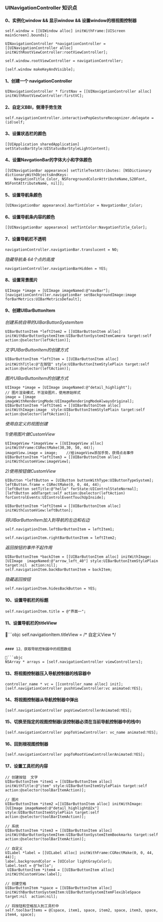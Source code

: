 ### UINavigationController 知识点

#### 0、实例化window && 显示window && 设置window的根视图控制器

```objc
self.window = [[UIWindow alloc] initWithFrame:[UIScreen mainScreen].bounds];

UINavigationController *navigationController = [[UINavigationController alloc] initWithRootViewController:rootViewController];

self.window.rootViewController = navigationController;

[self.window makeKeyAndVisible];
```

#### 1、创建一个 navigationController

```objc
UINavigationController * firstNav = [[UINavigationController alloc] initWithRootViewController:firstVC];
```

#### 2、自定义BBI，侧滑手势生效

```objc
self.navigationController.interactivePopGestureRecognizer.delegate =(id)self;
```

#### 3、设置状态栏的颜色

```objc
[[UIApplication sharedApplication] setStatusBarStyle:UIStatusBarStyleLightContent];
```
   
#### 4、设置NavgationBar的字体大小和字体颜色

```objc
[[UINavigationBar appearance] setTitleTextAttributes: [NSDictionary dictionaryWithObjectsAndKeys:
    NavgationTitle_Color, NSForegroundColorAttributeName,S20Font, NSFontAttributeName, nil]];
```
    
#### 5、设置导航条颜色

```objc
[UINavigationBar appearance].barTintColor = NavgationBar_Color;
```
    
#### 6、设置导航条内容的颜色

```objc
[[UINavigationBar appearance] setTintColor:NavgationTitle_Color];
```
    
#### 7、设置导航栏不透明

```objc
navigationController.navigationBar.translucent = NO;
```

*隐藏导航条  64个点的高度*

```objc
navigationController.navigationBarHidden = YES;
```

#### 8、设置背景图片

```objc
UIImage *image = [UIImage imageNamed:@"navBar"];
[navigationController.navigationBar setBackgroundImage:image  forBarMetrics:UIBarMetricsDefault];
```

#### 9、创建UIBarButtonItem

*创建系统自带的UIBarButtonSystemItem*

```objc
UIBarButtonItem *leftItem2 = [[UIBarButtonItem alloc] initWithBarButtonSystemItem:UIBarButtonSystemItemCamera target:self action:@selector(leftAction)];
```

*文字UIBarButtonItem的创建方式*

```objc
UIBarButtonItem *leftItem = [[UIBarButtonItem alloc] initWithTitle:@"左按钮" style:UIBarButtonItemStylePlain target:self action:@selector(leftAction)];
```

*图片UIBarButtonItem的创建方式*
		
```objc
UIImage *image = [UIImage imageNamed:@"detail_highlight"];
// 图片渲染模式，不渲染图片，使用原始样式
image = [image imageWithRenderingMode:UIImageRenderingModeAlwaysOriginal];
UIBarButtonItem *leftItem1 = [[UIBarButtonItem alloc] initWithImage:image  style:UIBarButtonItemStylePlain target:self action:@selector(leftAction)];
```

*使用自定义的视图创建*

*1)使用图片做CustomView*

```objc
UIImageView *imageView = [[UIImageView alloc] initWithFrame:CGRectMake(30,30, 50, 44)];
imageView.image = image;	//给imageView添加手势，获得点击事件
UIBarButtonItem *leftItem3 = [[UIBarButtonItem alloc] initWithCustomView:imageView];
```    
    
*2)使用按钮做CustomView*

```objc
UIButton *leftButton = [UIButton buttonWithType:UIButtonTypeSystem];
leftButton.frame = CGRectMake(0, 0, 44, 44);
[leftButton setTitle:@"hello" forState:UIControlStateNormal];
[leftButton addTarget:self action:@selector(leftAction) forControlEvents:UIControlEventTouchUpInside];

UIBarButtonItem *leftItem4 = [[UIBarButtonItem alloc] initWithCustomView:leftButton];
```

*将UIBarButtonItem加入到导航的左边和右边*

```objc
self.navigationItem.leftBarButtonItem = leftItem1;

self.navigationItem.rightBarButtonItem = leftItem2;
```

*返回按钮的事件不起作用*

```objc
UIBarButtonItem *backItem = [[UIBarButtonItem alloc] initWithImage:[UIImage  imageNamed:@"arrow_left_40"] style:UIBarButtonItemStylePlain target:nil  action:nil];	
self.navigationItem.backBarButtonItem = backItem;
```

*隐藏返回按钮*

```objc
self.navigationItem.hidesBackButton = YES;
```

#### 10、设置导航栏的标题

```objc
self.navigationItem.title = @"界面一";
```

#### 11、设置导航栏的titleView

```objc
 self.navigationItem.titleView = /* 自定义View */
```

#### 12、获取导航控制器中的视图数组

```objc
NSArray * arrays = [self.navigationController viewControllers];
```

#### 13、将视图控制器压入导航控制器的栈容器中

```objc
controller_name * vc = [[controller_name alloc] init];    
[self.navigationController pushViewController:vc animated:YES];
```

#### 14、将视图控制器从导航控制器中弹出

```objc
[self.navigationController popViewControllerAnimated:YES];
```

#### 15、切换至指定的视图控制器(该控制器必须在当前导航控制器中的栈中)

```objc
[self.navigationController popToViewController: vc_name animated:YES];
```
#### 16、回到根视图控制器

```objc
[self.navigationController popToRootViewControllerAnimated:YES];
```

#### 17、设置工具栏的内容

```objc
// 创建按钮  文字
UIBarButtonItem *item1 = [[UIBarButtonItem alloc] initWithTitle:@"item" style:UIBarButtonItemStylePlain target:self action:@selector(toolBarItemAction)];

// 图片
UIBarButtonItem *item2 =[[UIBarButtonItem alloc] initWithImage:[UIImage imageNamed:@"detail_highlight@2x"] style:UIBarButtonItemStylePlain target:self action:@selector(toolBarItemAction)];	

// 系统        
UIBarButtonItem *item3 = [[UIBarButtonItem alloc] initWithBarButtonSystemItem:UIBarButtonSystemItemBookmarks target:self action:@selector(toolBarItemAction)];	
        
// 自定义
UILabel *label = [[UILabel alloc] initWithFrame:CGRectMake(0, 0, 44, 44)];
label.backgroundColor = [UIColor lightGrayColor];
label.text = @"hello";
 UIBarButtonItem *item4 = [[UIBarButtonItem alloc] initWithCustomView:label];
        
// 创建空格
UIBarButtonItem *space = [[UIBarButtonItem alloc] initWithBarButtonSystemItem:UIBarButtonSystemItemFlexibleSpace target:nil  action:nil];
        
// 将按钮和空格加入到工具栏中
self.toolbarItems = @[space, item1, space, item2, space, item3, space, item4, space];
```